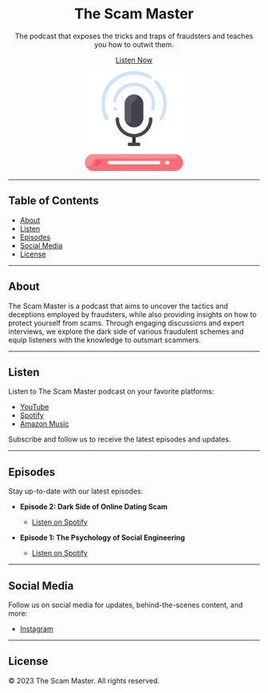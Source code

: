 <h1 align="center">The Scam Master</h1>

<p align="center">
  The podcast that exposes the tricks and traps of fraudsters and teaches you how to outwit them.
</p>

<p align="center">
  <a href="#listen">Listen Now</a>
</p>

<p align="center">
  <img src="images/podcast.png" alt="The Scam Master" width="200">
</p>

---

## Table of Contents

- [About](#about)
- [Listen](#listen)
- [Episodes](#episodes)
- [Social Media](#social-media)
- [License](#license)

---

## About

The Scam Master is a podcast that aims to uncover the tactics and deceptions employed by fraudsters, while also providing insights on how to protect yourself from scams. Through engaging discussions and expert interviews, we explore the dark side of various fraudulent schemes and equip listeners with the knowledge to outsmart scammers.

---

## Listen

Listen to The Scam Master podcast on your favorite platforms:

- [YouTube](https://www.youtube.com/@scam_master/podcasts)
- [Spotify](https://open.spotify.com/show/0Zled4aLCnPfiZxlfdx8h3)
- [Amazon Music](https://music.amazon.co.uk/podcasts/3d740df3-2d4b-42f5-8a93-29ffa1bf7d76/the-scam-master)

Subscribe and follow us to receive the latest episodes and updates.

---

## Episodes

Stay up-to-date with our latest episodes:

- **Episode 2: Dark Side of Online Dating Scam**
  - [Listen on Spotify](https://open.spotify.com/episode/6hvI50Jl0vuVkNFsORHOS9?si=wIb_EzFGSDih2_XrKV8aUg)

- **Episode 1: The Psychology of Social Engineering**
  - [Listen on Spotify](https://open.spotify.com/episode/5kirHuIf0IUB3fgLbrHOPX?si=fp0KaFaCTjKBCbzKQT87gQ)

---

## Social Media

Follow us on social media for updates, behind-the-scenes content, and more:

- [Instagram](https://www.instagram.com/the_scam_master/)

---

## License

&copy; 2023 The Scam Master. All rights reserved.
